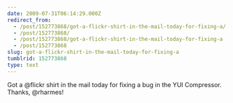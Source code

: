 ```yaml
---
date: 2009-07-31T06:14:29.000Z
redirect_from:
  - /post/152773868/got-a-flickr-shirt-in-the-mail-today-for-fixing-a/
  - /post/152773868/
  - /post/152773868/got-a-flickr-shirt-in-the-mail-today-for-fixing-a
  - /post/152773868
slug: got-a-flickr-shirt-in-the-mail-today-for-fixing-a
tumblrid: 152773868
type: text
---
```

<p>Got a @flickr shirt in the mail today for fixing a bug in the YUI Compressor. Thanks, @rharmes!</p>
